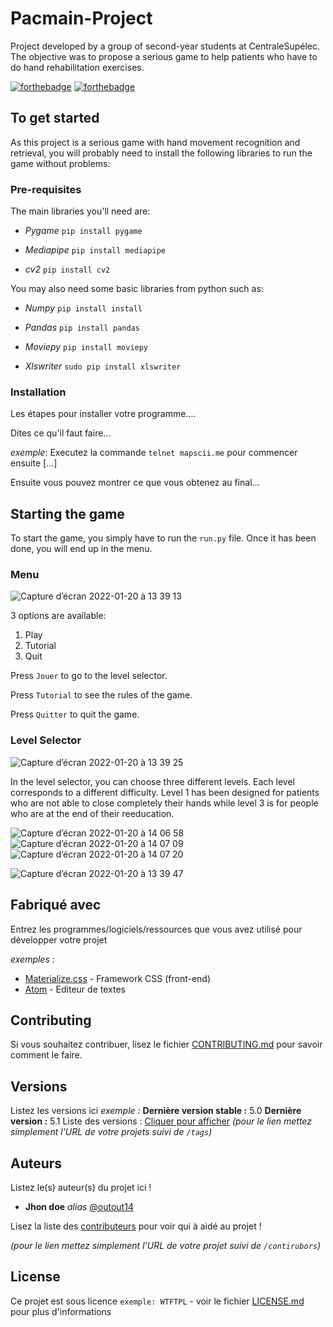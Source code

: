 # Pacmain-Project
Project developed by a group of second-year students at CentraleSupélec. The objective was to propose a serious game to help patients who have to do hand rehabilitation exercises.

[![forthebadge](http://forthebadge.com/images/badges/built-with-love.svg)](http://forthebadge.com)  [![forthebadge](http://forthebadge.com/images/badges/powered-by-electricity.svg)](http://forthebadge.com)


## To get started

As this project is a serious game with hand movement recognition and retrieval, you will probably need to install the following libraries to run the game without problems: 

### Pre-requisites

The main libraries you'll need are:

- *Pygame*
  ```pip install pygame```
  
- *Mediapipe*
  ```pip install mediapipe```

- *cv2* 
  ```pip install cv2``` 
  
You may also need some basic libraries from python such as:

- *Numpy*
  ```pip install install```
  
- *Pandas* 
  ```pip install pandas``` 
  
- *Moviepy* 
  ```pip install moviepy```
  
 - *Xlswriter* 
   ```sudo pip install xlswriter```
  
### Installation

Les étapes pour installer votre programme....

Dites ce qu'il faut faire...

_exemple_: Executez la commande ``telnet mapscii.me`` pour commencer ensuite [...]


Ensuite vous pouvez montrer ce que vous obtenez au final...

## Starting the game 

To start the game, you simply have to run the ```run.py``` file. Once it has been done, you will end up in the menu.

### Menu 


![Capture d’écran 2022-01-20 à 13 39 13](https://user-images.githubusercontent.com/93545145/150343010-289ecd8d-e99f-4859-bb6c-56b425b0b50e.png)


3 options are available: 

1. Play
2. Tutorial
3. Quit

Press ```Jouer``` to go to the level selector.

Press ```Tutorial``` to see the rules of the game.

Press ```Quitter``` to quit the game.


### Level Selector

![Capture d’écran 2022-01-20 à 13 39 25](https://user-images.githubusercontent.com/93545145/150343019-1ce004af-fb8e-41f4-becb-7bb9765b1a31.png "Salut")

In the level selector, you can choose three different levels. Each level corresponds to a different difficulty. Level 1 has been designed for patients
who are not able to close completely their hands while level 3 is for people who are at the end of their reeducation.

![Capture d’écran 2022-01-20 à 14 06 58](https://user-images.githubusercontent.com/93545145/150345057-3fbad285-9be3-48d6-8c07-e4e032edeaa4.png "Level 1")
![Capture d’écran 2022-01-20 à 14 07 09](https://user-images.githubusercontent.com/93545145/150345063-faa101ba-0d30-4637-a815-13dc2e08bd63.png)
![Capture d’écran 2022-01-20 à 14 07 20](https://user-images.githubusercontent.com/93545145/150345068-dc0d44dd-7ac0-4a70-ad87-ae1d64490bac.png)




![Capture d’écran 2022-01-20 à 13 39 47](https://user-images.githubusercontent.com/93545145/150343262-a964c5ec-809f-493d-80a9-928b1ac11bb3.png)
## Fabriqué avec

Entrez les programmes/logiciels/ressources que vous avez utilisé pour développer votre projet

_exemples :_
* [Materialize.css](http://materializecss.com) - Framework CSS (front-end)
* [Atom](https://atom.io/) - Editeur de textes

## Contributing

Si vous souhaitez contribuer, lisez le fichier [CONTRIBUTING.md](https://example.org) pour savoir comment le faire.

## Versions
Listez les versions ici 
_exemple :_
**Dernière version stable :** 5.0
**Dernière version :** 5.1
Liste des versions : [Cliquer pour afficher](https://github.com/your/project-name/tags)
_(pour le lien mettez simplement l'URL de votre projets suivi de ``/tags``)_

## Auteurs
Listez le(s) auteur(s) du projet ici !
* **Jhon doe** _alias_ [@outout14](https://github.com/outout14)

Lisez la liste des [contributeurs](https://github.com/your/project/contributors) pour voir qui à aidé au projet !

_(pour le lien mettez simplement l'URL de votre projet suivi de ``/contirubors``)_

## License

Ce projet est sous licence ``exemple: WTFTPL`` - voir le fichier [LICENSE.md](LICENSE.md) pour plus d'informations
